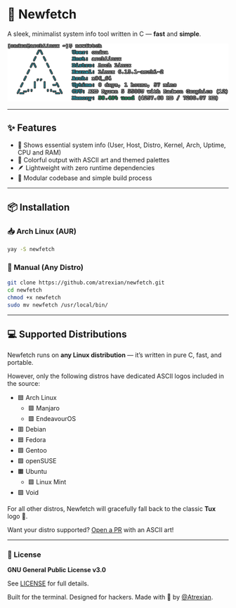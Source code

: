 # 🚀 Newfetch

A sleek, minimalist system info tool written in C — **fast** and **simple**.

![Newfetch demo](./demo.png)

---

## ✨ Features

- 🧠 Shows essential system info (User, Host, Distro, Kernel, Arch, Uptime, CPU and RAM)
- 🎨 Colorful output with ASCII art and themed palettes
- 🪶 Lightweight with zero runtime dependencies
- 🧩 Modular codebase and simple build process

---

## 📦 Installation

### 📥 Arch Linux (AUR)
```bash
yay -S newfetch
```

### 🧪 Manual (Any Distro)
```bash
git clone https://github.com/atrexian/newfetch.git
cd newfetch
chmod +x newfetch
sudo mv newfetch /usr/local/bin/
```

---

## 💻 Supported Distributions

Newfetch runs on **any Linux distribution** — it’s written in pure C, fast, and portable.

However, only the following distros have dedicated ASCII logos included in the source:

- 🟦 Arch Linux
    - 🟩 Manjaro
    - 🟩 EndeavourOS
- 🟥 Debian
- 🟦 Fedora
- 🟪 Gentoo
- 🟩 openSUSE
- 🟧 Ubuntu
    - 🟩 Linux Mint
- 🟩 Void

For all other distros, Newfetch will gracefully fall back to the classic **Tux** logo 🐧.

Want your distro supported? [Open a PR](https://github.com/atrexian/newfetch/pulls) with an ASCII art!

---

### 📄 License

**GNU General Public License v3.0**

See [LICENSE](https://github.com/atrexian/newfetch/blob/main/LICENSE) for full details.

Built for the terminal. Designed for hackers. Made with 💙 by [@Atrexian](https://github.com/atrexian).
